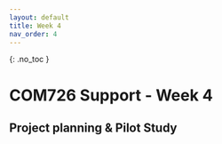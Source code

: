 ```yaml
---
layout: default
title: Week 4
nav_order: 4
---
```

{: .no_toc }

# COM726 Support - Week 4

## Project planning & Pilot Study

